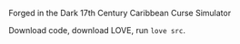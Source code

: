 Forged in the Dark 17th Century Caribbean Curse Simulator

Download code, download LOVE, run `love src`.
